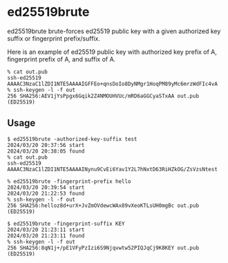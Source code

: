 # ed25519brute

ed25519brute brute-forces ed25519 public key with a given authorized key suffix or fingerprint prefix/suffix.

Here is an example of ed25519 public key with authorized key prefix of A, fingerprint prefix of A, and suffix of A.

```
% cat out.pub
ssh-ed25519 AAAAC3NzaC1lZDI1NTE5AAAAIGFFEo+qnsDoIo8DyNMgr1HoqPM89yMc6mrzWdFIc4vA
% ssh-keygen -l -f out
256 SHA256:AEV1jYsPpgx6Gqik2Z4NMOUHVUc/mRD6aGGCyaSTxAA out.pub (ED25519)
```

## Usage

```
$ ed25519brute -authorized-key-suffix test
2024/03/20 20:37:56 start
2024/03/20 20:38:05 found
% cat out.pub
ssh-ed25519 AAAAC3NzaC1lZDI1NTE5AAAAINynu9CvEi6Yav1Y2L7hNxtD63RiHZkOG/ZsVzsNtest
```
```
% ed25519brute -fingerprint-prefix hello
2024/03/20 20:39:54 start
2024/03/20 21:22:53 found
% ssh-keygen -l -f out
256 SHA256:helloz8d+urX+JvZmOVdewcWAx89vXeoKTLsUH0mgBc out.pub (ED25519)
```
```
$ ed25519brute -fingerprint-suffix KEY
2024/03/20 21:23:11 start
2024/03/20 21:23:11 found
% ssh-keygen -l -f out
256 SHA256:8qN1j+/pE1VFyPzIzi6S9Njqvwtw52PIQJqCj9K8KEY out.pub (ED25519)
```

